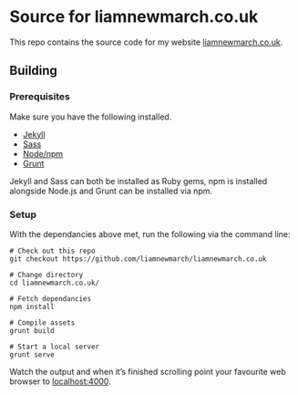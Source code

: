# Source for liamnewmarch.co.uk

This repo contains the source code for my website [liamnewmarch.co.uk][site].


## Building

### Prerequisites

Make sure you have the following installed.

- [Jekyll][jekyll]
- [Sass][sass]
- [Node/npm][node]
- [Grunt][grunt]

Jekyll and Sass can both be installed as Ruby gems, npm is installed alongside Node.js and Grunt can be installed via npm.


### Setup

With the dependancies above met, run the following via the command line:

```
# Check out this repo
git checkout https://github.com/liamnewmarch/liamnewmarch.co.uk

# Change directory
cd liamnewmarch.co.uk/

# Fetch dependancies
npm install

# Compile assets
grunt build

# Start a local server
grunt serve
```

Watch the output and when it’s finished scrolling point your favourite web browser to [localhost:4000][local].


[site]: https://liamnewmarch.co.uk
[jekyll]: https://jekyllrb.com/
[sass]: http://sass-lang.com/install
[node]: https://nodejs.org/en/
[grunt]: http://gruntjs.com/getting-started
[bower]: http://bower.io/#install-bower
[local]: http://localhost:4000
